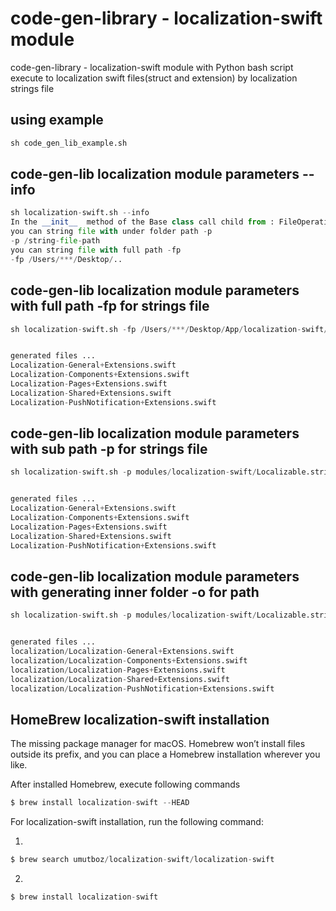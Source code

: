 # code-gen-library - localization-swift module
code-gen-library - localization-swift module with Python bash script execute to localization swift files(struct and extension) by localization strings file


## using example
```python
sh code_gen_lib_example.sh
```

## code-gen-lib localization module parameters --info
```python
sh localization-swift.sh --info                                            
In the __init__  method of the Base class call child from : FileOperation
you can string file with under folder path -p
-p /string-file-path
you can string file with full path -fp
-fp /Users/***/Desktop/..
```


## code-gen-lib localization module parameters with full path -fp for strings file
```python
sh localization-swift.sh -fp /Users/***/Desktop/App/localization-swift/Localizable.strings


generated files ...
Localization-General+Extensions.swift
Localization-Components+Extensions.swift
Localization-Pages+Extensions.swift
Localization-Shared+Extensions.swift
Localization-PushNotification+Extensions.swift
```

## code-gen-lib localization module parameters  with sub path -p for strings file
```python
sh localization-swift.sh -p modules/localization-swift/Localizable.strings


generated files ...
Localization-General+Extensions.swift
Localization-Components+Extensions.swift
Localization-Pages+Extensions.swift
Localization-Shared+Extensions.swift
Localization-PushNotification+Extensions.swift
```

## code-gen-lib localization module parameters with generating inner folder -o for path
```python
sh localization-swift.sh -p modules/localization-swift/Localizable.strings -o localization


generated files ...
localization/Localization-General+Extensions.swift
localization/Localization-Components+Extensions.swift
localization/Localization-Pages+Extensions.swift
localization/Localization-Shared+Extensions.swift
localization/Localization-PushNotification+Extensions.swift
```

## HomeBrew localization-swift installation
The missing package manager for macOS.  Homebrew won’t install files outside its prefix, and you can place a Homebrew installation wherever you like.

After installed Homebrew, execute following commands
```python
$ brew install localization-swift --HEAD
```
For localization-swift installation, run the following command:

1.
```python
$ brew search umutboz/localization-swift/localization-swift
```

2.
```python
$ brew install localization-swift
```